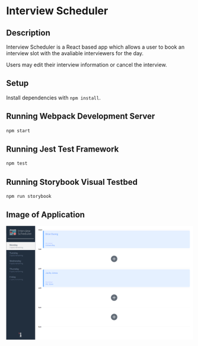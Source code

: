 # Interview Scheduler

## Description

Interview Scheduler is a React based app which allows a user to book an interview slot with the avaliable interviewers for the day.

Users may edit their interview information or cancel the interview.

## Setup

Install dependencies with `npm install`.

## Running Webpack Development Server

```sh
npm start
```

## Running Jest Test Framework

```sh
npm test
```

## Running Storybook Visual Testbed

```sh
npm run storybook
```

## Image of Application

![Image of Web Application](https://github.com/bduong94/scheduler/blob/master/public/images/interview_slots.PNG?raw=true)
